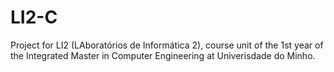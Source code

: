 # LI2-C

Project for LI2 (LAboratórios de Informática 2), course unit of the 1st year of the Integrated Master in Computer Engineering at Univerisdade do Minho.
